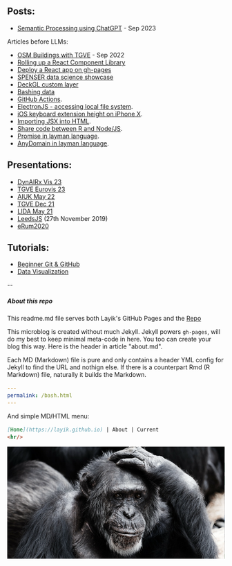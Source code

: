 Posts:
-
* [Semantic Processing using ChatGPT](https://layik.github.io/gptdata) - Sep 2023

Articles before LLMs:

* [OSM Buildings with TGVE](https://layik.github.io/osmbuildings) - Sep 2022
* [Rolling up a React Component Library](https://layik.github.io/rollup)
* [Deploy a React app on gh-pages](https://layik.github.io/ghpages)
* [SPENSER data science showcase](https://layik.github.io/spenser)
* [DeckGL custom layer](https://layik.github.io/decklayer)
* [Bashing data](https://layik.github.io/bash)
* [GitHub Actions](https://layik.github.io/ghactions).
* [ElectronJS - accessing local file system](https://layik.github.io/electronjsfiles).
* [iOS keyboard extension height on iPhone X](https://layik.github.io/iOSkb).
* [Importing JSX into HTML](https://layik.github.io/htmljsx).
* [Share code between R and Node/JS](https://layik.github.io/sharedjs).
* [Promise in layman language](https://layik.github.io/jspromise).
* [AnyDomain in layman language](https://layik.github.io/anydomain).


Presentations:
-
* [DynAIRx Vis 23](https://layik.github.io/presentations/viztig23/viztig23.pdf)
* [TGVE Eurovis 23](https://diglib.eg.org/handle/10.2312/evs20231045)
* [AIUK May 22](https://layik.github.io/presentations/aiuk-2022/slides.html)
* [TGVE Dec 21](https://layik.github.io/presentations/tgve-dec21/slides.html)
* [LIDA May 21](https://layik.github.io/presentations/seminars/lida2021/slides.html)
* [LeedsJS](https://layik.github.io/presentations/leedsjs/slides.html) (27th November 2019)
* [eRum2020](https://layik.github.io/presentations/eRum2020/slides.html)

Tutorials:
-
* [Beginner Git & GitHub](https://layik.github.io/tutorials/lida-rr/git-github)
* [Data Visualization](https://layik.github.io/tutorials/datavis)

--
##### About this repo
This readme.md file serves both Layik's GitHub Pages and the [Repo](https://github.com/layik/layik.github.io)


This microblog is created without much Jekyll. Jekyll powers `gh-pages`, will do my best to keep minimal meta-code in here. You too can create your blog this way. Here is the header in article "about.md".

Each MD (Markdown) file is pure and only contains a header YML config for Jekyll to find the URL and nothign else. If there is a counterpart Rmd (R Markdown) file, naturally it builds the Markdown.

```yml
---
permalink: /bash.html
---
```
And simple MD/HTML menu:

```md
[Home](https://layik.github.io) | About | Current
<hr/>
```

![Image from PixaBay](/images/pixabay.png)
